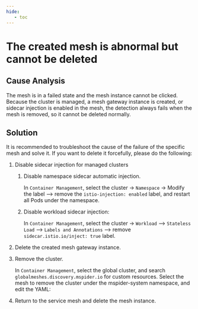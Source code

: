 ```yaml
---
hide:
   - toc
---
```


# The created mesh is abnormal but cannot be deleted

## Cause Analysis

The mesh is in a failed state and the mesh instance cannot be clicked.
Because the cluster is managed, a mesh gateway instance is created, or sidecar injection is enabled in the mesh, the detection always fails when the mesh is removed, so it cannot be deleted normally.

## Solution

It is recommended to troubleshoot the cause of the failure of the specific mesh and solve it. If you want to delete it forcefully, please do the following:

1. Disable sidecar injection for managed clusters

     1. Disable namespace sidecar automatic injection.

         In `Container Management`, select the cluster -> `Namespace` -> Modify the label —> remove the `istio-injection: enabled` label, and restart all Pods under the namespace.

         

     1. Disable workload sidecar injection:

         In `Container Management`, select the cluster -> `Workload` —> `Stateless Load` —> `Labels and Annotations` —> remove `sidecar.istio.io/inject: true` label.

         

1. Delete the created mesh gateway instance.

1. Remove the cluster.

     In `Container Management`, select the global cluster, and search `globalmeshes.discovery.mspider.io` for custom resources.
     Select the mesh to remove the cluster under the mspider-system namespace, and edit the YAML:

     

1. Return to the service mesh and delete the mesh instance.